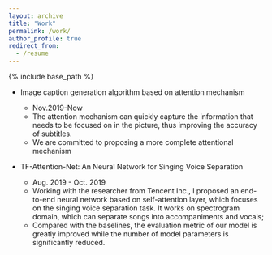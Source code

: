 ```yaml
---
layout: archive
title: "Work"
permalink: /work/
author_profile: true
redirect_from:
  - /resume
---
```


{% include base_path %}

* Image caption generation algorithm based on attention mechanism
  * Nov.2019-Now
  * The attention mechanism can quickly capture the information that needs to be focused on in the picture, thus improving the accuracy of subtitles.
  * We are committed to proposing a more complete attentional mechanism
 
 * TF-Attention-Net: An Neural Network for Singing Voice Separation
   * Aug. 2019 - Oct. 2019
   * Working with the researcher from Tencent Inc., I proposed an end-to-end neural network based on
self-attention layer, which focuses on the singing voice separation task. It works on spectrogram
domain, which can separate songs into accompaniments and vocals;
   * Compared with the baselines, the evaluation metric of our model is greatly improved while the
number of model parameters is significantly reduced.

  
